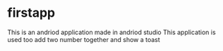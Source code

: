 # firstapp
This is an andriod application made in andriod studio
This application is used too add two number together and show a toast
